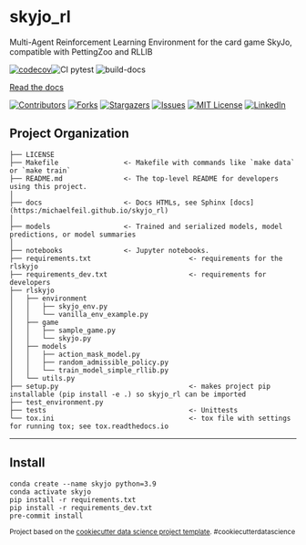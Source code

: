 skyjo_rl
==============================

Multi-Agent Reinforcement Learning Environment for the card game SkyJo, compatible with PettingZoo and RLLIB

[![codecov](https://codecov.io/gh/michaelfeil/skyjo_rl/branch/master/graph/badge.svg?token=56TSLUCER8)](https://codecov.io/gh/michaelfeil/skyjo_rl)![CI pytest](https://github.com/michaelfeil/skyjo_rl/actions/workflows/python_pip_unittests_lint.yml/badge.svg)
![build-docs](https://github.com/michaelfeil/skyjo_rl/actions/workflows/build-docs-ghpages.yml/badge.svg)

[Read the docs](https://michaelfeil.github.io/skyjo_rl/)
<!-- PROJECT SHIELDS -->
[![Contributors][contributors-shield]][contributors-url]
[![Forks][forks-shield]][forks-url]
[![Stargazers][stars-shield]][stars-url]
[![Issues][issues-shield]][issues-url]
[![MIT License][license-shield]][license-url]
[![LinkedIn][linkedin-shield]][linkedin-url]

Project Organization
------------

    ├── LICENSE
    ├── Makefile                <- Makefile with commands like `make data` or `make train`
    ├── README.md               <- The top-level README for developers using this project.
    │
    ├── docs                    <- Docs HTMLs, see Sphinx [docs](https:/michaelfeil.github.io/skyjo_rl)
    │
    ├── models                  <- Trained and serialized models, model predictions, or model summaries
    │
    ├── notebooks               <- Jupyter notebooks. 
    ├── requirements.txt                        <- requirements for the rlskyjo
    ├── requirements_dev.txt                    <- requirements for developers
    ├── rlskyjo                                    
    │   ├── environment
    │   │   ├── skyjo_env.py
    │   │   └── vanilla_env_example.py
    │   ├── game
    │   │   ├── sample_game.py
    │   │   └── skyjo.py
    │   ├── models
    │   │   ├── action_mask_model.py
    │   │   ├── random_admissible_policy.py
    │   │   └── train_model_simple_rllib.py
    │   └── utils.py
    ├── setup.py                                <- makes project pip installable (pip install -e .) so skyjo_rl can be imported
    ├── test_environment.py
    ├── tests                                   <- Unittests
    └── tox.ini                                 <- tox file with settings for running tox; see tox.readthedocs.io

--------

## Install
```
conda create --name skyjo python=3.9
conda activate skyjo
pip install -r requirements.txt
pip install -r requirements_dev.txt
pre-commit install
```


<p><small>Project based on the <a target="_blank" href="https://drivendata.github.io/cookiecutter-data-science/">cookiecutter data science project template</a>. #cookiecutterdatascience</small></p>

<!-- MARKDOWN LINKS & IMAGES -->
<!-- https://www.markdownguide.org/basic-syntax/#reference-style-links -->
[contributors-shield]: https://img.shields.io/github/contributors/michaelfeil/skyjo_rl.svg?style=for-the-badge
[contributors-url]: https://github.com/michaelfeil/skyjo_rl/graphs/contributors
[forks-shield]: https://img.shields.io/github/forks/michaelfeil/skyjo_rl.svg?style=for-the-badge
[forks-url]: https://github.com/michaelfeil/skyjo_rl/network/members
[stars-shield]: https://img.shields.io/github/stars/michaelfeil/skyjo_rl.svg?style=for-the-badge
[stars-url]: https://github.com/michaelfeil/skyjo_rl/stargazers
[issues-shield]: https://img.shields.io/github/issues/michaelfeil/skyjo_rl.svg?style=for-the-badge
[issues-url]: https://github.com/michaelfeil/skyjo_rl/issues
[license-shield]: https://img.shields.io/github/license/michaelfeil/skyjo_rl.svg?style=for-the-badge
[license-url]: https://github.com/michaelfeil/skyjo_rl/blob/master/LICENSE.txt
[linkedin-shield]: https://img.shields.io/badge/-LinkedIn-black.svg?style=for-the-badge&logo=linkedin&colorB=555
[linkedin-url]: https://linkedin.com/in/michael-feil